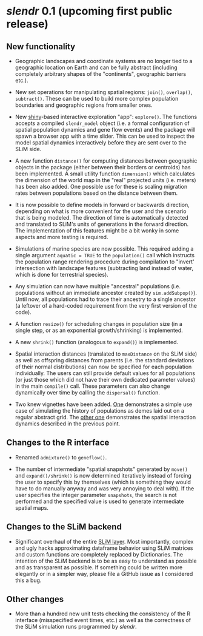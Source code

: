 # *slendr* 0.1 (upcoming first public release)

## New functionality

-   Geographic landscapes and coordinate systems are no longer tied to a geographic location on Earth and can be fully abstract (including completely arbitrary shapes of the "continents", geographic barriers etc.).

-   New set operations for manipulating spatial regions: `join()`, `overlap()`, `subtract()`. These can be used to build more complex population boundaries and geographic regions from smaller ones.

-   New [shiny](http://shiny.rstudio.com)-based interactive exploration "app": `explore()`. The functions accepts a compiled `slendr_model` object (i.e. a formal configuration of spatial population dynamics and gene flow events) and the package will spawn a browser app with a time slider. This can be used to inspect the model spatial dynamics interactively before they are sent over to the SLiM side.

-   A new function `distance()` for computing distances between geographic objects in the package (either between their borders or centroids) has been implemented. A small utility function `dimension()` which calculates the dimension of the world map in the "real" projected units (i.e. meters) has been also added. One possible use for these is scaling migration rates between populations based on the distance between them.

-   It is now possible to define models in forward or backwards direction, depending on what is more convenient for the user and the scenario that is being modeled. The direction of time is automatically detected and translated to SLiM's units of generations in the forward direction. The implementation of this features might be a bit wonky in some aspects and more testing is required.

-   Simulations of marine species are now possible. This required adding a single argument `aquatic = TRUE` to the `population()` call which instructs the population range rendering procedure during compilation to "invert' intersection with landscape features (subtracting land instead of water, which is done for terrestrial species).

-   Any simulation can now have multiple "ancestral" populations (i.e. populations without an immediate ancestor created by `sim.addSubpop()`). Until now, all populations had to trace their ancestry to a single ancestor (a leftover of a hard-coded requirement from the very first version of the code).

-   A function `resize()` for scheduling changes in population size (in a single step, or as an exponential growth/shrinking) is implemented.

-   A new `shrink()` function (analogous to `expand()`) is implemented.

-   Spatial interaction distances (translated to `maxDistance` on the SLiM side) as well as offspring distances from parents (i.e. the standard deviations of their normal distributions) can now be specified for each population individually. The users can still provide default values for all populations (or just those which did not have their own dedicated parameter values) in the main `compile()` call. These parameters can also change dynamically over time by calling the `dispersal()` function.

-   Two knew vignettes have been added. [One](../articles/grid_example.html) demonstrates a simple use case of simulating the history of populations as demes laid out on a regular abstract grid. The [other one](../articles/spatial_interactions.html) demonstrates the spatial interaction dynamics described in the previous point.

## Changes to the R interface

-   Renamed `admixture()` to `geneflow()`.

-   The number of intermediate "spatial snapshots" generated by `move()` and `expand()/shrink()` is now determined iteratively instead of forcing the user to specify this by themselves (which is something they would have to do manually anyway and was very annoying to deal with). If the user specifies the integer parameter `snapshots`, the search is not performed and the specified value is used to generate intermediate spatial maps.

## Changes to the SLiM backend

-   Significant overhaul of the entire [SLiM layer](https://github.com/bodkan/slendr/blob/main/inst/extdata/backend.slim). Most importantly, complex and ugly hacks approximating dataframe behavior using SLiM matrices and custom functions are completely replaced by Dictionaries. The intention of the SLiM backend is to be as easy to understand as possible and as transparent as possible. If something could be written more elegantly or in a simpler way, please file a GitHub issue as I considered this a bug.

## Other changes

-   More than a hundred new unit tests checking the consistency of the R interface (misspecified event times, etc.) as well as the correctness of the SLiM simulation runs programmed by *slendr*.
